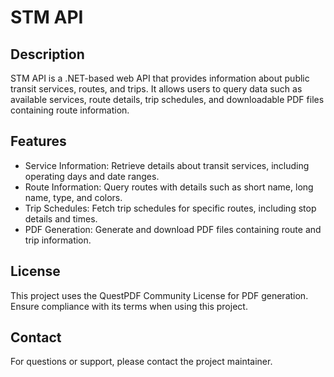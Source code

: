 # STM API

## Description
STM API is a .NET-based web API that provides information about public transit services, routes, and trips. It allows users to query data such as available services, route details, trip schedules, and downloadable PDF files containing route information.

## Features
* Service Information: Retrieve details about transit services, including operating days and date ranges.
* Route Information: Query routes with details such as short name, long name, type, and colors.
* Trip Schedules: Fetch trip schedules for specific routes, including stop details and times.
* PDF Generation: Generate and download PDF files containing route and trip information.

## License
This project uses the QuestPDF Community License for PDF generation. Ensure compliance with its terms when using this project.

## Contact
For questions or support, please contact the project maintainer.